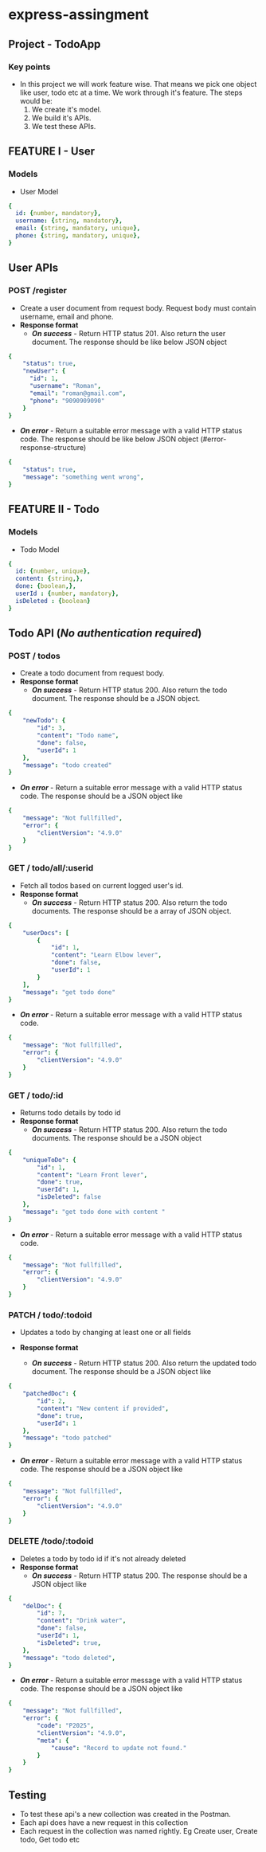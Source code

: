 # express-assingment

## Project - TodoApp

### Key points
- In this project we will work feature wise. That means we pick one object like user, todo etc at a time. We work through it's feature. The steps would be:
  1) We create it's model.
  2) We build it's APIs.
  3) We test these APIs.

## FEATURE I - User
### Models
- User Model
```yaml
{ 
  id: {number, mandatory},
  username: {string, mandatory},
  email: {string, mandatory, unique},
  phone: {string, mandatory, unique},
}
```


## User APIs 
### POST /register
- Create a user document from request body. Request body must contain username, email and phone.
- __Response format__
  - _**On success**_ - Return HTTP status 201. Also return the user document. The response should be
  like below JSON object 
```yaml
{
    "status": true,
    "newUser": {
      "id": 1,
      "username": "Roman",
      "email": "roman@gmail.com",
      "phone": "9090909090"
    }
}
```
  - _**On error**_ - Return a suitable error message with a valid HTTP status code. The response should be like below JSON object (#error-response-structure)
```yaml
{
    "status": true,
    "message": "something went wrong",
}
```

## FEATURE II - Todo
### Models
- Todo Model
```yaml
{ 
  id: {number, unique},
  content: {string,},
  done: {boolean,},
  userId : {number, mandatory},
  isDeleted : {boolean}
}
```


## Todo API (_No authentication required_)
### POST / todos
- Create a todo document from request body.
- __Response format__
  - _**On success**_ - Return HTTP status 200. Also return the todo document. The response should be a JSON object.
```yaml
{
    "newTodo": {
        "id": 3,
        "content": "Todo name",
        "done": false,
        "userId": 1
    },
    "message": "todo created"
}
```

  - _**On error**_ - Return a suitable error message with a valid HTTP status code. The response should be a JSON object like 
```yaml
{
    "message": "Not fullfilled",
    "error": {
        "clientVersion": "4.9.0"
    }
}
```


### GET / todo/all/:userid
- Fetch all todos based on current logged user's id.
- __Response format__
  - _**On success**_ - Return HTTP status 200. Also return the todo documents. The response should be a array of JSON object.
```yaml
{
    "userDocs": [
        {
            "id": 1,
            "content": "Learn Elbow lever",
            "done": false,
            "userId": 1
        }
    ],
    "message": "get todo done"
}
```
  - _**On error**_ - Return a suitable error message with a valid HTTP status code.
```yaml
{
    "message": "Not fullfilled",
    "error": {
        "clientVersion": "4.9.0"
    }
}
```



### GET / todo/:id
- Returns todo details by todo id
- __Response format__
  - _**On success**_ - Return HTTP status 200. Also return the todo documents. The response should be a JSON object
```yaml
{
    "uniqueToDo": {
        "id": 1,
        "content": "Learn Front lever",
        "done": true,
        "userId": 1,
        "isDeleted": false
    },
    "message": "get todo done with content "
}
```
  - _**On error**_ - Return a suitable error message with a valid HTTP status code.
```yaml
{
    "message": "Not fullfilled",
    "error": {
        "clientVersion": "4.9.0"
    }
}
```

### PATCH / todo/:todoid
- Updates a todo by changing at least one or all fields

- __Response format__
  - _**On success**_ - Return HTTP status 200. Also return the updated todo document. The response should be a JSON object like 
```yaml
{
    "patchedDoc": {
        "id": 2,
        "content": "New content if provided",
        "done": true,
        "userId": 1
    },
    "message": "todo patched"
}
```
  - _**On error**_ - Return a suitable error message with a valid HTTP status code. The response should be a JSON object like
```yaml
{
    "message": "Not fullfilled",
    "error": {
        "clientVersion": "4.9.0"
    }
}
```

### DELETE /todo/:todoid
- Deletes a todo by todo id if it's not already deleted
- __Response format__
  - _**On success**_ - Return HTTP status 200. The response should be a JSON object like 
```yaml
{
    "delDoc": {
        "id": 7,
        "content": "Drink water",
        "done": false,
        "userId": 1,
        "isDeleted": true,
    },
    "message": "todo deleted",
}
```
  - _**On error**_ - Return a suitable error message with a valid HTTP status code. The response should be a JSON object like 
```yaml
{
    "message": "Not fullfilled",
    "error": {
        "code": "P2025",
        "clientVersion": "4.9.0",
        "meta": {
            "cause": "Record to update not found."
        }
    }
}
```

## Testing 
- To test these api's a new collection was created in the Postman.
- Each api does have a new request in this collection
- Each request in the collection was named rightly. Eg Create user, Create todo, Get todo etc
